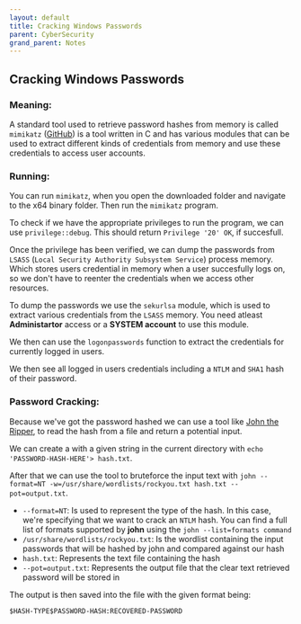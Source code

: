 ```yaml
---
layout: default
title: Cracking Windows Passwords
parent: CyberSecurity
grand_parent: Notes
---
```


## Cracking Windows Passwords

### Meaning:

A standard tool used to retrieve password hashes from memory is called `mimikatz` ([GitHub](https://github.com/gentilkiwi/mimikatz)) is a tool written in C and has various modules that can be used to extract different kinds of credentials from memory and use these credentials to access user accounts.

### Running:

You can run `mimikatz`, when you open the downloaded folder and navigate to the x64 binary folder.
Then run the `mimikatz` program.

To check if we have the appropriate privileges to run the program, we can use `privilege::debug`.
This should return `Privilege '20' OK`, if succesfull.

Once the privilege has been verified, we can dump the passwords from `LSASS` (`Local Security Authority Subsystem Service`) process memory.
Which stores users credential in memory when a user succesfully logs on, so we don't have to reenter the credentials when we access other resources.

To dump the passwords we use the `sekurlsa` module, which is used to extract various credentials from the `LSASS` memory.
You need atleast **Administartor** access or a **SYSTEM account** to use this module.

We then can use the `logonpasswords` function to extract the credentials for currently logged in users.

We then see all logged in users credentials including a `NTLM` and `SHA1` hash of their password.

### Password Cracking: 

Because we've got the password hashed we can use a tool like [John the Ripper](https://www.openwall.com/john/), to read the hash from a file and return a potential input.

We can create a with a given string in the current directory with `echo 'PASSWORD-HASH-HERE'> hash.txt`.

After that we can use the tool to bruteforce the input text  with `john --format=NT -w=/usr/share/wordlists/rockyou.txt hash.txt --pot=output.txt`.

- `--format=NT`: Is used to represent the type of the hash. In this case, we're specifying that we want to crack an `NTLM` hash. You can find a full list of formats supported by **john** using the `john --list=formats command`
- `/usr/share/wordlists/rockyou.txt`: Is the wordlist containing the input passwords that will be hashed by john and compared against our hash
- `hash.txt`: Represents the text file containing the hash
- `--pot=output.txt`: Represents the output file that the clear text retrieved password will be stored in

The output is then saved into the file with the given format being:

```
$HASH-TYPE$PASSWORD-HASH:RECOVERED-PASSWORD
```
